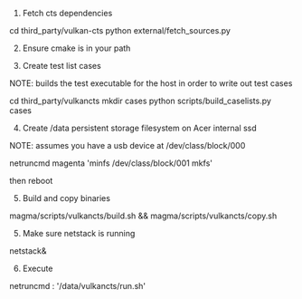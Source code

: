 1. Fetch cts dependencies

cd third_party/vulkan-cts
python external/fetch_sources.py

2. Ensure cmake is in your path

3. Create test list cases

NOTE: builds the test executable for the host in order to write out test cases

cd third_party/vulkancts
mkdir cases
python scripts/build_caselists.py cases

4. Create /data persistent storage filesystem on Acer internal ssd

NOTE: assumes you have a usb device at /dev/class/block/000

netruncmd magenta 'minfs /dev/class/block/001 mkfs'

then reboot

5. Build and copy binaries

magma/scripts/vulkancts/build.sh && magma/scripts/vulkancts/copy.sh

5. Make sure netstack is running

netstack&

6. Execute

netruncmd : '/data/vulkancts/run.sh'

